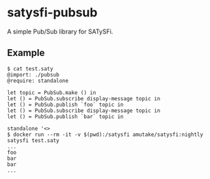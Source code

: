satysfi-pubsub
==============

A simple Pub/Sub library for SATySFi.

Example
-------

```
$ cat test.saty
@import: ./pubsub
@require: standalone

let topic = PubSub.make () in
let () = PubSub.subscribe display-message topic in
let () = PubSub.publish `foo` topic in
let () = PubSub.subscribe display-message topic in
let () = PubSub.publish `bar` topic in

standalone '<>
$ docker run --rm -it -v $(pwd):/satysfi amutake/satysfi:nightly satysfi test.saty
...
foo
bar
bar
...
```
